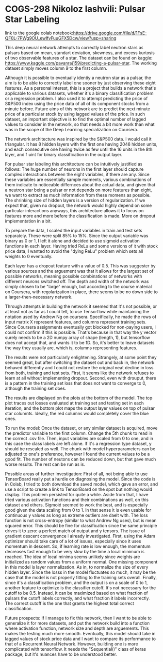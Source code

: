 # COGS-298 Nikoloz Iashvili: Pulsar Star Labeling

link to the google colab notebook:https://drive.google.com/file/d/1FsE-QF0L-7PWg9OU_ewIfvFuuGFX5Dcw/view?usp=sharing

This deep neural network attempts to correctly label neutron stars as pulsars based on mean, standart deviation, skewness, and excess kurtosis of two observable features of a star. The dataset can be found on kaggle: https://www.kaggle.com/pavanraj159/predicting-a-pulsar-star. The working dataset simply moves column 9 to the first column.

Although it is possible to eventually identiy a neutron star as a pulsar, the aim is to be able to correctly label one sooner by just observing these eight features. As a personal interest, this is a project that builds a network that's applicable to various datasets, whether it's a binary classification problem or a regression problem. I also used it to attempt predicting the price of S&P500 index using the price data of all of its component stocks from a minute before. Future aims of this network are to predict the next minute price of a particular stock by using lagged values of the price. In such dataset, an important objective is to find the optimal number of lagged values to consider in the network, so that needs a bit more work than what was in the scope of the Deep Learning specialization on Coursera.

The network architecture was inspired by the S&P500 data. I would call it triangular. It has 8 hidden layers with the first one having 2048 hidden units, and each consecutive one having twice as few until the 16 units in the 8th layer, and 1 uint for binary classification in the output layer. 

For pulsar star labeling this architecture can be intuitively justified as follows: The huge number of neurons in the first layer should capture complex interactions between the eight variables, if there are any. Since these variables are essentially sample moments, various combinations of them indicate to noticeable differnces about the actual data, and given that a neutron star being a pulsar or not depends on more features than eight, we want to extract as much information from these momens as possible. 
The shrinking size of hidden layers is a version of regularization. If we expect that, given no dropout, the network would highly depend on some particular interactions anyways, this architecture allows it to focus on features more and more before the classification is made.
More on dropout implementation in a bit.

To prepare the data, I scaled the input variables in train and test sets separately. These were split 85% to 15%. Since the output variable was binary as 0 or 1, I left it alone and decided to use sigmoid activation functions in each layer. Having tried ReLu and some versions of it with stock price data, I wanted to avoid the "dying ReLu" problem which sets all weights to 0 eventually.

Each layer has a dropout feature with a value of 0.5. This was suggester by various sources and the arguement was that it allows for the largest set of possible networks, meaning possible combinations of networks with different neurons switched off. The depth and width of the network was simply chosen to be "large" enough, but according to the course material on Coursera, with regolarization in place, there seems to be no down side to a larger-then-necessary network. 

Through attempts in building the network it seemed that It's not possible, or at least not as far as I could tell, to use Tensorflow while maintaining the notation used by Andrew Ng on coursera. Specifically, he made the rows of input matrix X represent features, and columns represent training sets. Since Coursera assignments eventually got blocked for non-paying users, I could not confirm if this is possible. That's because in that way the y vector surely needs to be a 2D numpy array of shape (length, 1), but tensorflow does not accept that, and wants it to be 1D. So, it's better to leave datasets the way they usually are, which is, columns representing features. 

The results were not particularly enlightening. Strangely, at some point they seemed great, but after switching the dataset out and back in, the network behaved differently and I could not restore the original neat decline in loss from both, training and test sets. First, it seems like the network refuses to learn at all without implementing dropout. Second, even with drouput, there is a pattern in the training set loss that does not want to converge to 0, although the training set does. 

The results are displayed on the plots at the bottom of the model. The top plot traces out losses evaluated at training set and testing set in each iteration, and the bottom plot maps the output layer values on top of pulsar star columnts. Ideally, the red columns would completely cover the blue ones.

To run the model: Once the dataset, or any similar dataset is acquired, move the predictor variable to the first column. Change the 5th chunk to read in the correct .csv file. Then, input variables are scaled from 0 to one, and in this case the class labels are left alone. If it's a regression type dataset, y should be rescaled as well. The chunk with model hyperparameters can be adjusted to one's preference, however I found the current values to be a good fit. The number of neutons can be reduced down, but that gave much worse results. The rest can be run as is.

Possible areas of further investigation: First of all, not being able to use TensorBoard really put a hurdle on diagnosing the model. Since the code is in Colab, I tried to both download the saved model, which gave an error, and use a script to create a link to TensorBoard on the spot but nothing would display. This problem persisted for quite a while. Aside from that, I have tried various activation functions and their combinations as well, on this dataset and others. Sigmoid seemed to work the best, and is especially good given the data scaling from 0 to 1. In that sense it is even usable for continuous y values as long as extreme outliers are daelt with. The loss function is not cross-entropy (similar to what Andrew Ng uses), but is mean squared error. This should be fine for classification since the same principle drives it to zero: a perfect match of output and y tensors. The issue of gradient descent convergence I already investigated. First, using the Adam optimizer should take care of a lot of issues, especially since it uses momentum in descent. So, if learning rate is low enough, the momentum decreases fast enough to be very slow by the time a local minimum is reached. The idea of local minima seems unlikely since weights are initialized as random values from a uniform normal. One missing component in this model is layer normalization. As in, to normalize the size of every hidden layer. Since the losss in the model fluctuates so much, it may be the case that the model is not properly fitting to the training sets overall. Finally, since it's a classification problem, and the output is on a scale of 0 to 1, another feature to optimize is the classifier cutoff. It's not necessary for the cutoff to be 0.5. Instead, it can be maximized based on what fraction of pulsars the cutoff labels correctly, and what fraction it labels incorrectly. The correct cutoff is the one that grants the highest total correct classification.

Future prospects: If I manage to fix this network, then I want to be able to generalize it for more datasets, and put the network build into a function where activation function, network size and depth are arguements. This makes the testing much more smooth. Eventually, this model should take in lagged values of stock price data and I want to compare its performance to that of a Recurrent Neural Network. However, building one is more complicated with tensorflow. It needs the "Sequential()" class of keras package, but it's nuances have to be understood better. 
